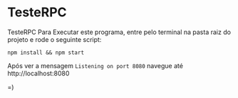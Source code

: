 # TesteRPC
TesteRPC
Para Executar este programa, entre pelo terminal na pasta raiz do projeto e rode o seguinte script:

`npm install && npm start`

Após ver a mensagem `Listening on port 8080` navegue até http://localhost:8080


=)
